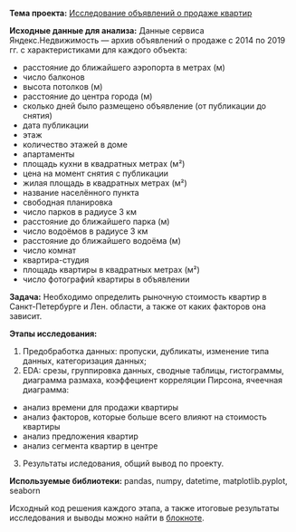 **Тема проекта:** [Исследование объявлений о продаже квартир](https://clck.ru/WigF7)

**Исходные данные для анализа:** Данные сервиса Яндекс.Недвижимость — архив объявлений о продаже  c 2014 по 2019 гг. с характеристиками для каждого объекта:

- расстояние до ближайшего аэропорта в метрах (м)
- число балконов
- высота потолков (м)
- расстояние до центра города (м)
- сколько дней было размещено объявление (от публикации до снятия)
- дата публикации
- этаж
- количество этажей в доме
- апартаменты 
- площадь кухни в квадратных метрах (м²)
- цена на момент снятия с публикации
- жилая площадь в квадратных метрах (м²)
- название населённого пункта
- свободная планировка 
- число парков в радиусе 3 км
- расстояние до ближайшего парка (м)
- число водоёмов в радиусе 3 км
- расстояние до ближайшего водоёма (м)
- число комнат
- квартира-студия
- площадь квартиры в квадратных метрах (м²)
- число фотографий квартиры в объявлении

**Задача:** Необходимо определить рыночную стоимость квартир в Санкт-Петербурге и Лен. области, а также от каких факторов она зависит.

**Этапы исследования:**
1. Предобработка данных: пропуски, дубликаты, изменение типа данных, категоризация данных;
2. EDA: срезы, группировка данных, сводные таблицы, гистограммы, диаграмма размаха, коэффециент корреляции Пирсона, ячеечная диаграмма:
- анализ времени для продажи квартиры
- анализ факторов, которые больше всего влияют на стоимость квартиры
- анализ предложения квартир
- анализ сегмента квартир в центре
3. Результаты иследования, общий вывод по проекту.

**Используемые библиотеки:** pandas, numpy, datetime, matplotlib.pyplot, seaborn

Исходный код решения каждого этапа, а также итоговые результаты исследования и выводы можно найти в [блокноте](https://clck.ru/WigF7).

